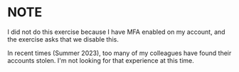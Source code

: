 # NOTE

I did not do this exercise because I have MFA enabled on my account, and the exercise asks that we disable this.

In recent times (Summer 2023), too many of my colleagues have found their accounts stolen.  I'm not looking for that experience at this time.

